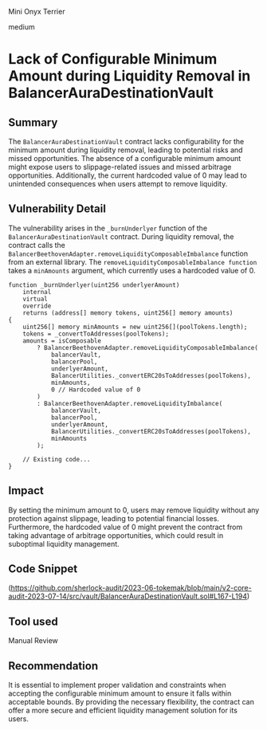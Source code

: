 Mini Onyx Terrier

medium

# Lack of Configurable Minimum Amount during Liquidity Removal in BalancerAuraDestinationVault
## Summary
The `BalancerAuraDestinationVault` contract lacks configurability for the minimum amount during liquidity removal, leading to potential risks and missed opportunities. The absence of a configurable minimum amount might expose users to slippage-related issues and missed arbitrage opportunities. Additionally, the current hardcoded value of 0 may lead to unintended consequences when users attempt to remove liquidity.
## Vulnerability Detail
The vulnerability arises in the `_burnUnderlyer` function of the `BalancerAuraDestinationVault` contract. During liquidity removal, the contract calls the `BalancerBeethovenAdapter.removeLiquidityComposableImbalance` function from an external library. The `removeLiquidityComposableImbalance function` takes a `minAmounts` argument, which currently uses a hardcoded value of 0.
```solidity
function _burnUnderlyer(uint256 underlyerAmount)
    internal
    virtual
    override
    returns (address[] memory tokens, uint256[] memory amounts)
{
    uint256[] memory minAmounts = new uint256[](poolTokens.length);
    tokens = _convertToAddresses(poolTokens);
    amounts = isComposable
        ? BalancerBeethovenAdapter.removeLiquidityComposableImbalance(
            balancerVault,
            balancerPool,
            underlyerAmount,
            BalancerUtilities._convertERC20sToAddresses(poolTokens),
            minAmounts,
            0 // Hardcoded value of 0
        )
        : BalancerBeethovenAdapter.removeLiquidityImbalance(
            balancerVault,
            balancerPool,
            underlyerAmount,
            BalancerUtilities._convertERC20sToAddresses(poolTokens),
            minAmounts
        );

    // Existing code...
}
```

## Impact
 By setting the minimum amount to 0, users may remove liquidity without any protection against slippage, leading to potential financial losses. Furthermore, the hardcoded value of 0 might prevent the contract from taking advantage of arbitrage opportunities, which could result in suboptimal liquidity management.
## Code Snippet
(https://github.com/sherlock-audit/2023-06-tokemak/blob/main/v2-core-audit-2023-07-14/src/vault/BalancerAuraDestinationVault.sol#L167-L194)
## Tool used

Manual Review

## Recommendation
It is essential to implement proper validation and constraints when accepting the configurable minimum amount to ensure it falls within acceptable bounds. By providing the necessary flexibility, the contract can offer a more secure and efficient liquidity management solution for its users.
